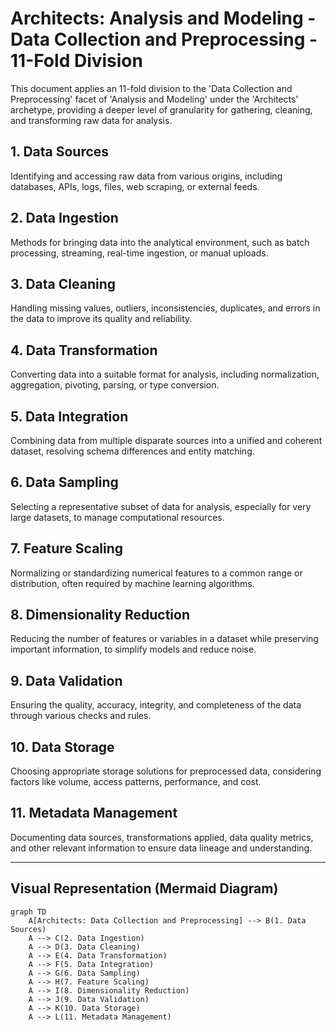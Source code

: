 # Architects: Analysis and Modeling - Data Collection and Preprocessing - 11-Fold Division

This document applies an 11-fold division to the 'Data Collection and Preprocessing' facet of 'Analysis and Modeling' under the 'Architects' archetype, providing a deeper level of granularity for gathering, cleaning, and transforming raw data for analysis.

## 1. Data Sources

Identifying and accessing raw data from various origins, including databases, APIs, logs, files, web scraping, or external feeds.

## 2. Data Ingestion

Methods for bringing data into the analytical environment, such as batch processing, streaming, real-time ingestion, or manual uploads.

## 3. Data Cleaning

Handling missing values, outliers, inconsistencies, duplicates, and errors in the data to improve its quality and reliability.

## 4. Data Transformation

Converting data into a suitable format for analysis, including normalization, aggregation, pivoting, parsing, or type conversion.

## 5. Data Integration

Combining data from multiple disparate sources into a unified and coherent dataset, resolving schema differences and entity matching.

## 6. Data Sampling

Selecting a representative subset of data for analysis, especially for very large datasets, to manage computational resources.

## 7. Feature Scaling

Normalizing or standardizing numerical features to a common range or distribution, often required by machine learning algorithms.

## 8. Dimensionality Reduction

Reducing the number of features or variables in a dataset while preserving important information, to simplify models and reduce noise.

## 9. Data Validation

Ensuring the quality, accuracy, integrity, and completeness of the data through various checks and rules.

## 10. Data Storage

Choosing appropriate storage solutions for preprocessed data, considering factors like volume, access patterns, performance, and cost.

## 11. Metadata Management

Documenting data sources, transformations applied, data quality metrics, and other relevant information to ensure data lineage and understanding.

---

## Visual Representation (Mermaid Diagram)

```mermaid
graph TD
    A[Architects: Data Collection and Preprocessing] --> B(1. Data Sources)
    A --> C(2. Data Ingestion)
    A --> D(3. Data Cleaning)
    A --> E(4. Data Transformation)
    A --> F(5. Data Integration)
    A --> G(6. Data Sampling)
    A --> H(7. Feature Scaling)
    A --> I(8. Dimensionality Reduction)
    A --> J(9. Data Validation)
    A --> K(10. Data Storage)
    A --> L(11. Metadata Management)
```

